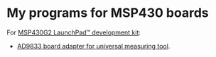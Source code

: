 # My programs for MSP430 boards

For [MSP430G2 LaunchPad™ development kit](https://www.ti.com/tool/MSP-EXP430G2):
- [AD9833 board adapter for universal measuring tool](generator_ad9833).
